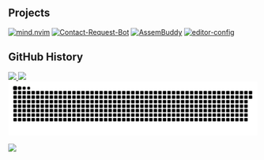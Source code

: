 ## Projects

[![mind.nvim](https://github-readme-stats.vercel.app/api/pin/?username=Selyss&repo=mind.nvim&theme=react)](https://github.com/Selyss/mind.nvim)
[![Contact-Request-Bot](https://github-readme-stats.vercel.app/api/pin/?username=Selyss&repo=Contact-Request-Bot&theme=react)](https://github.com/Selyss/Contact-Request-Bot)
[![AssemBuddy](https://github-readme-stats.vercel.app/api/pin/?username=Selyss&repo=AssemBuddy&theme=react)](https://github.com/Selyss/AssemBuddy)
[![editor-config](https://github-readme-stats.vercel.app/api/pin/?username=Selyss&repo=editor-config&theme=react)](https://github.com/Selyss/editor-config)

## GitHub History
<a href="https://github.com/Selyss">
  <img height="180em" src="https://github-readme-stats.vercel.app/api?username=Selyss&theme=react&show_icons=true" />
  <img height="180em" src="https://github-readme-stats.vercel.app/api/top-langs/?username=Selyss&theme=react&layout=compact" />
</a>

<picture>
  <source media="(prefers-color-scheme: dark)" srcset="https://raw.githubusercontent.com/Selyss/Selyss/output/github-contribution-grid-snake-dark.svg">
  <img alt="github contribution grid snake animation" src="https://raw.githubusercontent.com/Selyss/Selyss/output/github-contribution-grid-snake.svg">
</picture>

<p align="left">
  <img src="https://capsule-render.vercel.app/api?type=waving&color=gradient&height=100&section=footer"/>
</p>
